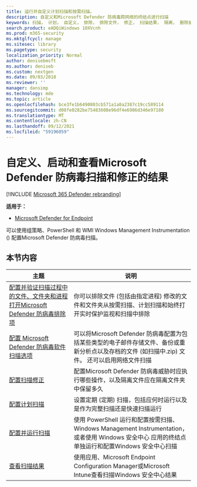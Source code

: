 ```yaml
---
title: 运行并自定义计划扫描和按需扫描。
description: 自定义和Microsoft Defender 防病毒跨网络的终结点进行扫描
keywords: 扫描， 计划， 自定义， 排除， 排除文件， 修正， 扫描结果， 隔离， 删除威胁， 快速扫描， 完全扫描， Microsoft Defender 防病毒
search.product: eADQiWindows 10XVcnh
ms.prod: m365-security
ms.mktglfcycl: manage
ms.sitesec: library
ms.pagetype: security
localization_priority: Normal
author: denisebmsft
ms.author: deniseb
ms.custom: nextgen
ms.date: 09/03/2018
ms.reviewer: ''
manager: dansimp
ms.technology: mde
ms.topic: article
ms.openlocfilehash: bce3fe1b6490803cb571a1a8a2387c19cc589114
ms.sourcegitcommit: d08fe0282be75483608e96df4e6986d346e97180
ms.translationtype: MT
ms.contentlocale: zh-CN
ms.lasthandoff: 09/12/2021
ms.locfileid: "59196059"
---
```

# <a name="customize-initiate-and-review-the-results-of-microsoft-defender-antivirus-scans-and-remediation"></a>自定义、启动和查看Microsoft Defender 防病毒扫描和修正的结果

[!INCLUDE [Microsoft 365 Defender rebranding](../../includes/microsoft-defender.md)]


**适用于：**

- [Microsoft Defender for Endpoint](/microsoft-365/security/defender-endpoint/)

可以使用组策略、PowerShell 和 WMI Windows Management Instrumentation () 配置Microsoft Defender 防病毒扫描。 

## <a name="in-this-section"></a>本节内容

主题 | 说明
---|---
[配置并验证扫描过程中的文件、文件夹和进程打开Microsoft Defender 防病毒排除项](configure-exclusions-microsoft-defender-antivirus.md) | 你可以排除文件 (包括由指定进程) 修改的文件和文件夹从按需扫描、计划扫描和始终打开实时保护监视和扫描中排除
[配置 Microsoft Defender 防病毒软件扫描选项](configure-advanced-scan-types-microsoft-defender-antivirus.md) | 可以将Microsoft Defender 防病毒配置为包括某些类型的电子邮件存储文件、备份或重新分析点以及存档的文件 (如扫描中.zip) 文件。 还可以启用网络文件扫描
[配置扫描修正](configure-remediation-microsoft-defender-antivirus.md) | 配置Microsoft Defender 防病毒威胁时应执行哪些操作，以及隔离文件应在隔离文件夹中保留多久
[配置计划扫描](scheduled-catch-up-scans-microsoft-defender-antivirus.md) | 设置定期 (定期) 扫描，包括应何时运行以及是作为完整扫描还是快速扫描运行
[配置并运行扫描](run-scan-microsoft-defender-antivirus.md) | 使用 PowerShell 运行和配置按需扫描、Windows Management Instrumentation，或者使用 Windows 安全中心 应用的终结点单独运行和配置Windows 安全中心扫描
[查看扫描结果](review-scan-results-microsoft-defender-antivirus.md) | 使用应用、Microsoft Endpoint Configuration Manager或Microsoft Intune查看扫描Windows 安全中心结果